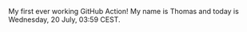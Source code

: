My first ever working GitHub Action!
My name is Thomas and today is Wednesday, 20 July, 03:59 CEST. 
